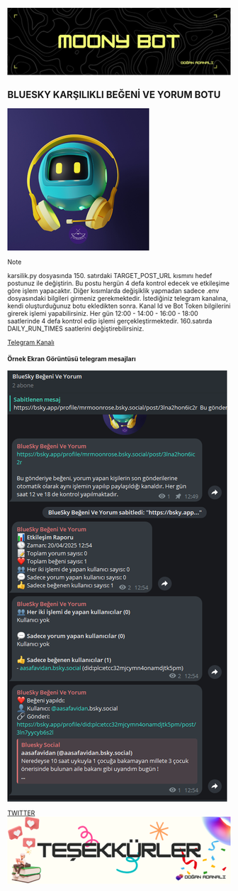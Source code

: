 ![](/merhaba.png)
## BLUESKY KARŞILIKLI BEĞENİ VE YORUM BOTU
![](/pp.png)
>[!NOTE]
>karsilik.py dosyasında 150. satırdaki TARGET_POST_URL kısmını hedef postunuz ile değiştirin.
>Bu postu hergün 4 defa kontrol edecek ve etkileşime göre işlem yapacaktır.
>Diğer kısımlarda değişiklik yapmadan sadece .env dosyasındaki bilgileri girmeniz gerekmektedir.
>İstediğiniz telegram kanalına, kendi oluşturduğunuz botu ekledikten sonra.
>Kanal Id ve Bot Token bilgilerini girerek işlemi yapabilirsiniz.
>Her gün 12:00 - 14:00 - 16:00 - 18:00 saatlerinde 4 defa kontrol edip işlemi gerçekleştirmektedir.
>160.satırda DAILY_RUN_TIMES saatlerini değiştirebilirsiniz.

[Telegram Kanalı](https://t.me/bluesky_bildirim)

#### Örnek Ekran Görüntüsü telegram mesajları
![](/karsilik_tg.png)

[TWITTER](https://x.com/sh3rly13)
![](/thanks.png)



